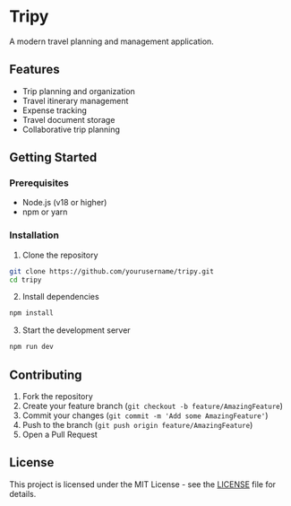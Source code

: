 # Tripy

A modern travel planning and management application.

## Features

- Trip planning and organization
- Travel itinerary management
- Expense tracking
- Travel document storage
- Collaborative trip planning

## Getting Started

### Prerequisites

- Node.js (v18 or higher)
- npm or yarn

### Installation

1. Clone the repository
```bash
git clone https://github.com/yourusername/tripy.git
cd tripy
```

2. Install dependencies
```bash
npm install
```

3. Start the development server
```bash
npm run dev
```

## Contributing

1. Fork the repository
2. Create your feature branch (`git checkout -b feature/AmazingFeature`)
3. Commit your changes (`git commit -m 'Add some AmazingFeature'`)
4. Push to the branch (`git push origin feature/AmazingFeature`)
5. Open a Pull Request

## License

This project is licensed under the MIT License - see the [LICENSE](LICENSE) file for details. 